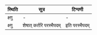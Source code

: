 | स्थिति | सूत्र | टिप्पणी |
| ----- | ------- | ------ |
| क्ष्णु | - | - |
| क्ष्णु | शेषात् कर्तरि परस्मैपदम् | इति परस्मैपदम् |
